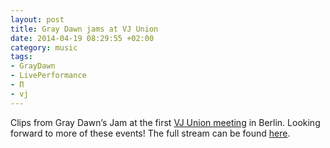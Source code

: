 ```yaml
---
layout: post
title: Gray Dawn jams at VJ Union
date: 2014-04-19 08:29:55 +02:00
category: music
tags:
- GrayDawn
- LivePerformance
- П
- vj
---
```

Clips from Gray Dawn’s Jam at the first [VJ Union meeting](https://www.facebook.com/events/313604708764504/) in Berlin. Looking forward to more of these events! The full stream can be found [here](http://www.ustream.tv/recorded/46239841).
